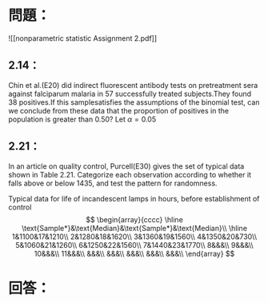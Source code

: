 # 問題：
![[nonparametric statistic Assignment 2.pdf]]
## 2.14：
Chin et al.(E20) did indirect fluorescent antibody tests on pretreatment sera against falciparum malaria in 57 successfully treated subjects.They found 38 positives.If this samplesatisfies the assumptions of the binomial test, can we conclude from these data that the proportion of positives in the population is greater than 0.50? Let $\alpha=0.05$ 
## 2.21：
In an article on quality control, Purcell(E30) gives the set of typical data shown in Table 2.21. Categorize each observation according to whether it falls above or below 1435, and test the pattern for randomness.

Typical data for life of incandescent lamps in hours, before establishment of control
$$
\begin{array}{cccc}
\hline
\text{Sample*}&\text{Median}&\text{Sample*}&\text{Median}\\
 \hline
 1&1100&17&1210\\
 2&1280&18&1620\\
 3&1360&19&1560\\
 4&1350&20&730\\
5&1060&21&1260\\
6&1250&22&1560\\
7&1440&23&1770\\
8&&&\\
9&&&\\
10&&&\\
11&&&\\
&&&\\
&&&\\
&&&\\
&&&\\
&&&\\
\end{array}
$$
# 回答：